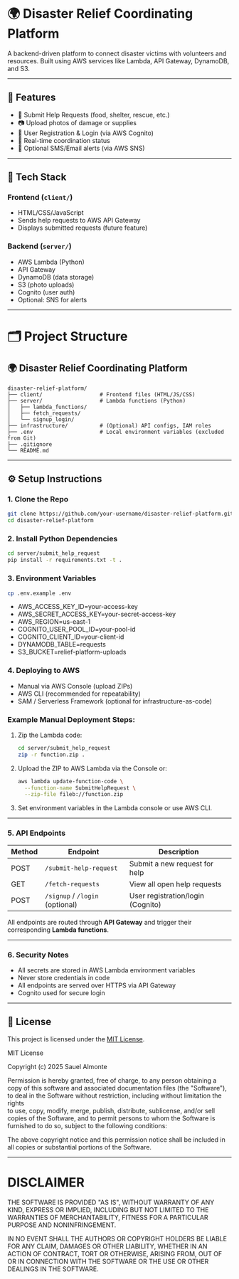 # 🌍 Disaster Relief Coordinating Platform

A backend-driven platform to connect disaster victims with volunteers and resources. Built using AWS services like Lambda, API Gateway, DynamoDB, and S3.

---

## 🚀 Features

- 📝 Submit Help Requests (food, shelter, rescue, etc.)
- 📷 Upload photos of damage or supplies
- 👥 User Registration & Login (via AWS Cognito)
- 📡 Real-time coordination status
- 🔔 Optional SMS/Email alerts (via AWS SNS)

---

## 🧱 Tech Stack

### Frontend (`client/`)
- HTML/CSS/JavaScript
- Sends help requests to AWS API Gateway
- Displays submitted requests (future feature)

### Backend (`server/`)
- AWS Lambda (Python)
- API Gateway
- DynamoDB (data storage)
- S3 (photo uploads)
- Cognito (user auth)
- Optional: SNS for alerts

---

# 🗂 Project Structure
## 🌍 Disaster Relief Coordinating Platform

```plaintext
disaster-relief-platform/
├── client/                  # Frontend files (HTML/JS/CSS)
├── server/                  # Lambda functions (Python)
│   ├── lambda_functions/
│   ├── fetch_requests/
│   └── signup_login/
├── infrastructure/          # (Optional) API configs, IAM roles
├── .env                     # Local environment variables (excluded from Git)
├── .gitignore
└── README.md
```

---

## ⚙️ Setup Instructions

### 1. Clone the Repo

```bash
git clone https://github.com/your-username/disaster-relief-platform.git
cd disaster-relief-platform
```

### 2. Install Python Dependencies

```bash
cd server/submit_help_request
pip install -r requirements.txt -t .
```

### 3. Environment Variables
```bash
cp .env.example .env
```
- AWS_ACCESS_KEY_ID=your-access-key
- AWS_SECRET_ACCESS_KEY=your-secret-access-key
- AWS_REGION=us-east-1
- COGNITO_USER_POOL_ID=your-pool-id
- COGNITO_CLIENT_ID=your-client-id
- DYNAMODB_TABLE=requests
- S3_BUCKET=relief-platform-uploads

### 4. Deploying to AWS
- Manual via AWS Console (upload ZIPs)
- AWS CLI (recommended for repeatability)
- SAM / Serverless Framework (optional for infrastructure-as-code)

### Example Manual Deployment Steps:
1. Zip the Lambda code:
    ```bash
    cd server/submit_help_request
    zip -r function.zip .
    ```

2. Upload the ZIP to AWS Lambda via the Console or:
    ```bash
    aws lambda update-function-code \
      --function-name SubmitHelpRequest \
      --zip-file fileb://function.zip
    ```

3. Set environment variables in the Lambda console or use AWS CLI.

---

### 5. API Endpoints

| Method | Endpoint                         | Description                      |
|--------|----------------------------------|----------------------------------|
| POST   | `/submit-help-request`          | Submit a new request for help   |
| GET    | `/fetch-requests`               | View all open help requests     |
| POST   | `/signup` / `/login` (optional) | User registration/login (Cognito) |

All endpoints are routed through **API Gateway** and trigger their corresponding **Lambda functions**.

---

### 6. Security Notes
- All secrets are stored in AWS Lambda environment variables
- Never store credentials in code
- All endpoints are served over HTTPS via API Gateway
- Cognito used for secure login

---

## 📄 License

This project is licensed under the [MIT License](LICENSE).

MIT License

Copyright (c) 2025 Sauel Almonte

Permission is hereby granted, free of charge, to any person obtaining a copy
of this software and associated documentation files (the "Software"), to deal
in the Software without restriction, including without limitation the rights  
to use, copy, modify, merge, publish, distribute, sublicense, and/or sell     
copies of the Software, and to permit persons to whom the Software is         
furnished to do so, subject to the following conditions:

The above copyright notice and this permission notice shall be included in all
copies or substantial portions of the Software.

---

# DISCLAIMER

THE SOFTWARE IS PROVIDED "AS IS", WITHOUT WARRANTY OF ANY KIND, EXPRESS OR IMPLIED, INCLUDING BUT NOT LIMITED TO THE WARRANTIES OF MERCHANTABILITY, FITNESS FOR A PARTICULAR PURPOSE AND NONINFRINGEMENT. 

IN NO EVENT SHALL THE AUTHORS OR COPYRIGHT HOLDERS BE LIABLE FOR ANY CLAIM, DAMAGES OR OTHER LIABILITY, WHETHER IN AN ACTION OF CONTRACT, TORT OR OTHERWISE, ARISING FROM, OUT OF OR IN CONNECTION WITH THE SOFTWARE OR THE USE OR OTHER DEALINGS IN THE SOFTWARE.
